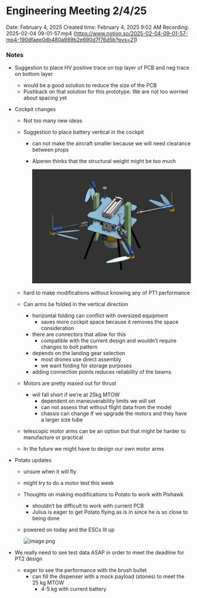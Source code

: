 # Engineering Meeting 2/4/25

Date: February 4, 2025
Created time: February 4, 2025 9:02 AM
Recording: 2025-02-04 09-01-57.mp4 (https://www.notion.so/2025-02-04-09-01-57-mp4-190dfaee0db480a989b2e690d7f76d5b?pvs=21)

### Notes

- Suggestion to place HV positive trace on top layer of PCB and neg trace on bottom layer
    - would be a good solution to reduce the size of the PCB
    - Pushback on that solution for this prototype. We are not too worried about spacing yet
- Cockpit changes
    - Not too many new ideas
    - Suggestion to place battery vertical in the cockpit
        - can not make the aircraft smaller because we will need clearance between props
        - Alperen thinks that the structural weight might be too much
            
            ![image.png](image.png)
            
    - hard to make modifications without knowing any of PT1 performance
    - Can arms be folded in the vertical direction
        - horizontal folding can conflict with oversized equipment
            - saves more cockpit space because it removes the space consideration
        - there are connectors that allow for this
            - compatible with the current design and wouldn’t require changes to bolt pattern
        - depends on the landing gear selection
            - most drones use direct assembly
            - we want folding for storage purposes
        - adding connection points reduces reliability of the beams
    - Motors are pretty maxed out for thrust
        - will fall short if we’re at 25kg MTOW
            - dependent on maneuverability limits we will set
            - can not assess that without flight data from the model
            - chassis can change if we upgrade the motors and they have a larger size tube
    - telescopic motor arms can be an option but that might be harder to manufacture or practical
    - In the future we might have to design our own motor arms
- Potato updates
    - unsure when it will fly
    - might try to do a motor test this week
    - Thoughts on making modifications to Potato to work with Pixhawk
        - shouldn’t be difficult to work with current PCB
        - Julius is eager to get Potato flying as is in since he is so close to being done
    - powered on today and the ESCs lit up
        
        ![image.png](image%201.png)
        
- We really need to see test data ASAP in order to meet the deadline for PT2 design
    - eager to see the performance with the brush bullet
        - can fill the dispenser with a mock payload (stones) to meet the 25 kg MTOW
            - 4-5 kg with current battery